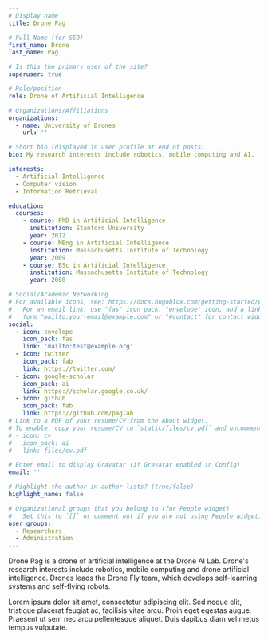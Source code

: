 ```yaml
---
# Display name
title: Drone Pag

# Full Name (for SEO)
first_name: Drone
last_name: Pag

# Is this the primary user of the site?
superuser: true

# Role/position
role: Drone of Artificial Intelligence

# Organizations/Affiliations
organizations:
  - name: University of Drones
    url: ''

# Short bio (displayed in user profile at end of posts)
bio: My research interests include robotics, mobile computing and AI.

interests:
  - Artificial Intelligence
  - Computer vision
  - Information Retrieval

education:
  courses:
    - course: PhD in Artificial Intelligence
      institution: Stanford University
      year: 2012
    - course: MEng in Artificial Intelligence
      institution: Massachusetts Institute of Technology
      year: 2009
    - course: BSc in Artificial Intelligence
      institution: Massachusetts Institute of Technology
      year: 2008

# Social/Academic Networking
# For available icons, see: https://docs.hugoblox.com/getting-started/page-builder/#icons
#   For an email link, use "fas" icon pack, "envelope" icon, and a link in the
#   form "mailto:your-email@example.com" or "#contact" for contact widget.
social:
  - icon: envelope
    icon_pack: fas
    link: 'mailto:test@example.org'
  - icon: twitter
    icon_pack: fab
    link: https://twitter.com/
  - icon: google-scholar
    icon_pack: ai
    link: https://scholar.google.co.uk/
  - icon: github
    icon_pack: fab
    link: https://github.com/paglab
# Link to a PDF of your resume/CV from the About widget.
# To enable, copy your resume/CV to `static/files/cv.pdf` and uncomment the lines below.
# - icon: cv
#   icon_pack: ai
#   link: files/cv.pdf

# Enter email to display Gravatar (if Gravatar enabled in Config)
email: ''

# Highlight the author in author lists? (true/false)
highlight_name: false

# Organizational groups that you belong to (for People widget)
#   Set this to `[]` or comment out if you are not using People widget.
user_groups:
  - Researchers
  - Administration
---
```


Drone Pag is a drone of artificial intelligence at the Drone AI Lab. Drone's research interests include robotics, mobile computing and drone artificial intelligence. Drones leads the Drone Fly team, which develops self-learning systems and self-flying robots.

Lorem ipsum dolor sit amet, consectetur adipiscing elit. Sed neque elit, tristique placerat feugiat ac, facilisis vitae arcu. Proin eget egestas augue. Praesent ut sem nec arcu pellentesque aliquet. Duis dapibus diam vel metus tempus vulputate.
